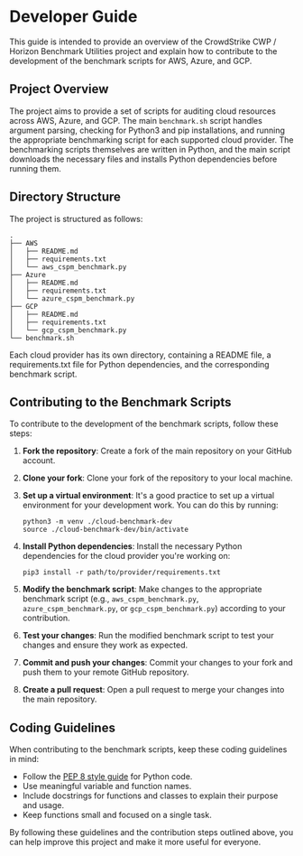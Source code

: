# Developer Guide

This guide is intended to provide an overview of the CrowdStrike CWP / Horizon Benchmark Utilities project and explain how to contribute to the development of the benchmark scripts for AWS, Azure, and GCP.

## Project Overview

The project aims to provide a set of scripts for auditing cloud resources across AWS, Azure, and GCP. The main `benchmark.sh` script handles argument parsing, checking for Python3 and pip installations, and running the appropriate benchmarking script for each supported cloud provider. The benchmarking scripts themselves are written in Python, and the main script downloads the necessary files and installs Python dependencies before running them.

## Directory Structure

The project is structured as follows:

```terminal
.
├── AWS
│   ├── README.md
│   ├── requirements.txt
│   └── aws_cspm_benchmark.py
├── Azure
│   ├── README.md
│   ├── requirements.txt
│   └── azure_cspm_benchmark.py
├── GCP
│   ├── README.md
│   ├── requirements.txt
│   └── gcp_cspm_benchmark.py
└── benchmark.sh
```

Each cloud provider has its own directory, containing a README file, a requirements.txt file for Python dependencies, and the corresponding benchmark script.

## Contributing to the Benchmark Scripts

To contribute to the development of the benchmark scripts, follow these steps:

1. **Fork the repository**: Create a fork of the main repository on your GitHub account.

2. **Clone your fork**: Clone your fork of the repository to your local machine.

3. **Set up a virtual environment**: It's a good practice to set up a virtual environment for your development work. You can do this by running:

   ```shell
   python3 -m venv ./cloud-benchmark-dev
   source ./cloud-benchmark-dev/bin/activate
   ```

4. **Install Python dependencies**: Install the necessary Python dependencies for the cloud provider you're working on:

   ```shell
   pip3 install -r path/to/provider/requirements.txt
   ```

5. **Modify the benchmark script**: Make changes to the appropriate benchmark script (e.g., `aws_cspm_benchmark.py`, `azure_cspm_benchmark.py`, or `gcp_cspm_benchmark.py`) according to your contribution.

6. **Test your changes**: Run the modified benchmark script to test your changes and ensure they work as expected.

7. **Commit and push your changes**: Commit your changes to your fork and push them to your remote GitHub repository.

8. **Create a pull request**: Open a pull request to merge your changes into the main repository.

## Coding Guidelines

When contributing to the benchmark scripts, keep these coding guidelines in mind:

- Follow the [PEP 8 style guide](https://www.python.org/dev/peps/pep-0008/) for Python code.
- Use meaningful variable and function names.
- Include docstrings for functions and classes to explain their purpose and usage.
- Keep functions small and focused on a single task.

By following these guidelines and the contribution steps outlined above, you can help improve this project and make it more useful for everyone.
